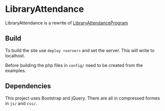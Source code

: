 # LibraryAttendance

LibraryAttendance is a rewrite of [LibraryAttendanceProgram](https://github.com/DCHSProgrammingClub/LibraryAttendanceProgram)

## Build

To build the site use `deploy <server>` and set the server.
This will write to localhost.

Before building the php files in `config/` need to be created from the examples.

## Dependencies

This project uses Bootstrap and jQuery.
There are all in compressed formes in `js/` and `css/`.
